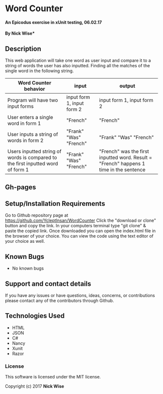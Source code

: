 # Word Counter

#### An Epicodus exercise in xUnit testing, 06.02.17

#### **By Nick Wise***

## Description

This web application will take one word as user input and compare it to a string of words the user has also inputted. Finding all the matches of the single word in the following string.

| Word Counter behavior | input  | output  |
|---|---|---|
| Program will have two input forms | input form 1, input form 2 | input form 1, input form 2 | - Need 2 input forms to gather user data.
| User enters a single word in form 1 |"French" | "French" | - Gathering input from form 1
| User inputs a string of words in form 2 | "Frank" "Was" "French" | "Frank" "Was" "French" | - Gathering input from form 2
| Users inputted string of words is compared to the first inputted word of form 1 | "Frank" "Was" "French" | "French" was the first inputted word. Result = "French" happens 1 time in the sentence | - User string input from form 1 is compared to string input of form 2.

## Gh-pages

## Setup/Installation Requirements

Go to Github repository page at https://github.com/YcleptInsan/WordCounter
Click the "download or clone" button and copy the link.
In your computers terminal type "git clone" & paste the copied link.
Once downloaded you can open the index.html file in the browser of your choice.
You can view the code using the text editor of your choice as well.

## Known Bugs

* No known bugs


## Support and contact details

If you have any issues or have questions, ideas, concerns, or contributions please contact any of the contributors through Github.

## Technologies Used

* HTML
* JSON
* C#
* Nancy
* Xunit
* Razor

### License
This software is licensed under the MIT license.

Copyright (c) 2017 **Nick Wise**
